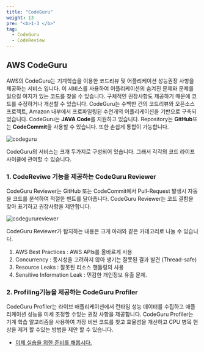 ```yaml
---
title: "CodeGuru"
weight: 13
pre: "<b>1-3 </b>"
tag:
  - CodeGuru
  - CodeReview
---
```


## AWS CodeGuru

AWS의 CodeGuru는 기계학습을 이용한 코드리뷰 및 어플리케이션 성능권장 사항을 제공하는 서비스 입니다. 이 서비스를 사용하여 어플리케이션의 숨겨진 문제와 문제를 일으킬 여지가 있는 코드를 찾을 수 있습니다. 구체적인 권장사항도 제공하기 때문에 코드를 수정하거나 개선할 수 있습니다. CodeGuru는 수백만 건의 코드리뷰와 오픈소스 프로젝트, Amazon 내부에서 프로파일링된 수천개의 어플리케이션을 기반으로 구축되었습니다. CodeGuru는 **JAVA Code**를 지원하고 있습니다. 
Repository는 **GitHub**또는 **CodeCommit**을 사용할 수 있습니다. 또한 손쉽게 통합이 가능합니다. 


![codeguru](/images/codequeility.png)

CodeGuru의 서비스는 크개 두가지로 구성되어 있습니다. 그래서 각각의 코드 라이프사이클에 관여할 수 있습니다. 


### 1. CodeReviwe 기능을 제공하는 CodeGuru Reviewer
  CodeGuru Reviewer는 GitHub 또는 CodeCommit에서 Pull-Request 발생시 자동을 코드를 분석하여 적절한 멘트를 달아줍니다. 
  CodeGuru Reviewer는 코드 결함을 찾아 표기하고 권장사항을 제안합니다. 

  ![codegurureviewer](/images/git-pr-codereviewer.png) 

  CodeGuru Reviewer가 탐지하는 내용은 크게 아래와 같은 카테고리로 나눌 수 있습니다. 

  1. AWS Best Practices : AWS APIs를 올바르게 사용
  1. Concurrency : 동시성을 고려하지 않아 생기는 잘못된 결과 발견 (Thread-safe)
  1. Resource Leaks : 잘못된 리소스 핸들링의 사용
  1. Sensitive Information Leak : 민감한 개인정보 유출 문제.


### 2. Profiling기능을 제공하는 CodeGuru Profiler

  CodeGuru Profiler는 라이브 애플리케이션에서 런타임 성능 데이터를 수집하고 애플리케이션 성능을 미세 조정할 수있는 권장 사항을 제공합니다. 
  CodeGuru Profiler는 기계 학습 알고리즘을 사용하여 가장 비싼 코드를 찾고 효율성을 개선하고 CPU 병목 현상을 제거 할 수있는 방법을 제안 할 수 있습니다.

- [ 이제 실습을 위한 준비를 해봅시다.](/ko/setup/)
